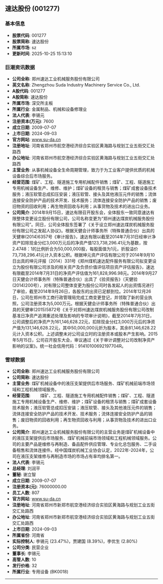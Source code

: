 ## 速达股份 (001277)

### 基本信息

- **股票代码**: 001277
- **股票简称**: 速达股份
- **所属市场**: sz
- **更新时间**: 2025-10-25 15:13:10

### 巨潮资讯数据

- **公司全称**: 郑州速达工业机械服务股份有限公司
- **英文名称**: Zhengzhou Suda Industry Machinery Service Co., Ltd.
- **A股代码**: 001277
- **A股简称**: 速达股份
- **所属市场**: 深交所主板
- **所属行业**: 金属制品、机械和设备修理业
- **法人代表**: 李锡元
- **注册资本(万元)**: 7600
- **成立日期**: 2009-07-07
- **上市日期**: 2024-09-03
- **官方网站**: www.su-da.cn
- **注册地址**: 河南省郑州市航空港经济综合实验区黄海路与规划工业五街交汇处路西
- **办公地址**: 河南省郑州市航空港经济综合实验区黄海路与规划工业五街交汇处路西
- **主营业务**: 从事机械设备全生命周期管理，致力于为工业客户提供优质的机械设备综合后市场服务。
- **经营范围**: 煤矿、工程、隧道施工专用机械配件销售；煤矿、工程、隧道施工专用机械设备生产、维修、维护；煤矿设备的租赁与销售；煤矿成套设备技术服务；液压软管总成扣压安装；液压软管、接头及其他液压元件的销售；流体连接安全防护产品的技术开发、技术服务；流体连接安全防护产品的销售；废旧物资的回收利用；再生物资回收与利用；从事货物及技术的进出口业务。
- **公司简介**: 2014年9月15日，速达有限召开股东会，全体股东一致同意速达有限整体变更设立股份有限公司，公司名称变更为“郑州速达煤炭机械服务股份有限公司”。同日，公司全体股东签署了《关于设立郑州速达煤炭机械服务股份有限公司之发起人协议》。根据天健会计师事务所（特殊普通合伙）出具的天健审(2014)6357号《审计报告》，速达有限以截至2014年7月31日经审计净资产扣除现金分红3,000万元后的净资产值123,738,296.41元为基数，按2.4748：1的比例折合为50,000,000股，每股面值为1元，折股溢价73,738,296.41元计入资本公积。根据坤元资产评估有限公司于2014年9月10日出具的坤元评报〔2014〕331号《郑州煤机速达配件服务有限公司拟变更设立为股份有限公司涉及的相关资产及负债价值评估项目资产评估报告》，速达有限截至2014年7月31日的净资产评估值为161,828,996.98元。2014年9月27日天健会计师事务所（特殊普通合伙）出具了《验资报告》（天健验(2014)200号），对有限公司整体变更为股份公司时各发起人的出资情况进行了审验，截至2014年9月26日，各股东的出资已足额到位。2014年12月26日，公司在郑州市工商行政管理局完成工商变更登记，并领取了新的营业执照，公司注册资本为5,000万元。根据天健会计师事务所（特殊普通合伙）出具的天健审(2015)5872号《关于对郑州速达煤炭机械服务股份有限公司改制基准日净资产追溯重述处理及影响的专项审计说明》，截至2014年7月31日，公司调整后的净资产为161,146,628.22元，扣除现金分红3,000万元后的净资产值为131,146,628.22元，其中50,000,000元折为股本，其余81,146,628.22元计入资本公积。上述调整未对公司设立时的注册资本或股本产生影响。2015年5月15日，公司召开股东大会，审议通过《关于审计调整对公司改制净资产影响的议案》。统一社会信用代码：91410100692197704R。

### 雪球数据

- **公司全称**: 郑州速达工业机械服务股份有限公司
- **公司简称**: 速达股份
- **主营业务**: 煤矿机械设备中的液压支架提供后市场服务、煤矿机械前端市场领域和工程机械领域服务。
- **经营范围**: 　　煤矿、工程、隧道施工专用机械配件销售；煤矿、工程、隧道施工专用机械设备生产、维修、维护；煤矿设备的租赁与销售；煤矿成套设备技术服务；液压软管总成扣压安装；液压软管、接头及其他液压元件的销售；流体连接安全防护产品的技术开发、技术服务；流体连接安全防护产品的销售；废旧物资的回收利用；再生物资回收与利用；从事货物及技术的进出口业务。
- **公司简介**: 郑州速达工业机械服务股份有限公司的主营业务是煤矿机械设备中的液压支架提供后市场服务、煤矿机械前端市场领域和工程机械领域服务。公司的主要产品是维修与再制造、备品配件供应管理、专业化总包服务、二手设备租售和流体连接件。经中国煤炭机械工业协会认定，2022年-2024年，公司在液压支架维修与再制造市场的市场占有率均排名第一。
- **法人代表**: 李锡元
- **总经理**: 刘润平
- **董秘**: 谢立智
- **成立日期**: 2009-07-07
- **注册资本(元)**: 76000000.00
- **员工人数**: 807
- **官方网站**: www.su-da.cn
- **注册地址**: 河南省郑州市新郑市航空港经济综合实验区黄海路与规划工业五街交汇处路西
- **办公地址**: 河南省郑州市新郑市航空港经济综合实验区黄海路与规划工业五街交汇处路西
- **上市日期**: 2024-09-03
- **所属省份**: 河南省
- **实际控制人**: 李锡元 (23.47%)，贾建国 (8.39%)，李优生 (2.80%)
- **公司分类**: 民营企业
- **董事长**: 李锡元
- **高管人数**: 10
- **发行价格**: 32
- **所属行业**: 专用设备 (BK0018)

---